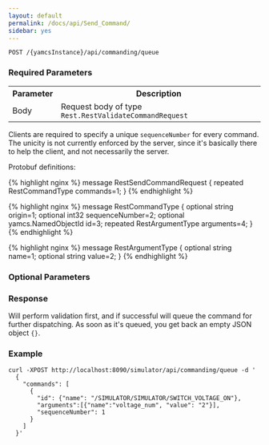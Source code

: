 ```yaml
---
layout: default
permalink: /docs/api/Send_Command/
sidebar: yes
---
```


```
POST /{yamcsInstance}/api/commanding/queue
```


### Required Parameters

<table class="inline">
    <tr><th>Parameter</th><th>Description</th></tr>
    <tr><td>Body</td><td>Request body of type <code>Rest.RestValidateCommandRequest</code></td></tr>
</table>

Clients are required to specify a unique `sequenceNumber` for every command. The unicity is not currently enforced by the server, since it's basically there to help the client, and not necessarily the server.

Protobuf definitions:

{% highlight nginx %}
message RestSendCommandRequest {
  repeated RestCommandType commands=1;
}
{% endhighlight %}

{% highlight nginx %}
message RestCommandType {
  optional string origin=1;
  optional int32 sequenceNumber=2;
  optional yamcs.NamedObjectId id=3;
  repeated RestArgumentType arguments=4;
}
{% endhighlight %}

{% highlight nginx %}
message RestArgumentType {
  optional string name=1;
  optional string value=2;
}
{% endhighlight %}

### Optional Parameters

### Response

Will perform validation first, and if successful will queue the command for further dispatching. As soon as it's queued, you get back an empty JSON object `{}`.

### Example

```
curl -XPOST http://localhost:8090/simulator/api/commanding/queue -d '
  {
    "commands": [
      {
        "id": {"name": "/SIMULATOR/SIMULATOR/SWITCH_VOLTAGE_ON"},
        "arguments":[{"name":"voltage_num", "value": "2"}],
        "sequenceNumber": 1
      }
    ]
  }'
```
